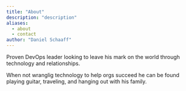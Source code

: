 ```yaml
---
title: "About"
description: "description"
aliases:
  - about
  - contact
author: "Daniel Schaaff"
---
```


Proven DevOps leader looking to leave his mark on the world through technology and relationships.

When not wranglig technology to help orgs succeed he can be found playing guitar, traveling, and
hanging out with his family.
